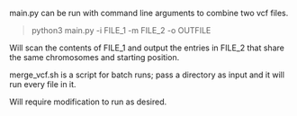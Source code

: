 main.py can be run with command line arguments to combine two vcf files.

> python3 main.py -i FILE_1 -m FILE_2 -o OUTFILE

Will scan the contents of FILE_1 and output the entries in FILE_2 that share the same chromosomes and starting position.

merge_vcf.sh is a script for batch runs; pass a directory as input and it will run every file in it.

Will require modification to run as desired.
